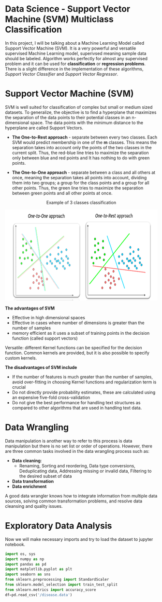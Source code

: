 # Data Science - Support Vector Machine (SVM) Multiclass Classification



In this project, I will be talking about a Machine Learning Model called Support Vector Machine (SVM). It is a very powerful and versatile supervised Machine Learning model, superivsed meaning sample data should be labeled. Algorithm works perfectly for almost any supervised problem and it can be used for **classification** or **regression problems**. There is a slight difference in the implementation of these algorithms, *Support Vector Classifier* and *Support Vector Regressor*.

# Support Vector Machine (SVM)
SVM is well suited for classification of complex but small or medium sized datasets. To generalize, the objective is to find a hyperplane that maximizes the separation of the data points to their potential classes in an n-dimensional space. The data points with the minimum distance to the hyperplane  are called Support Vectors.

- **The One-to-Rest approach** - separate between every two classes. Each SVM would predict membership in one of the **m** classes. This means the separation takes into account only the points of the two classes in the current split. Thus, the red-blue line tries to maximize the separation only between blue and red points and It has nothing to do with green points.

- **The One-to-One approach** - separate between a class and all others at once, meaning the separation takes all points into account, dividing them into two groups; a group for the class points and a group for all other points. Thus, the green line tries to maximize the separation between green points and all other points at once.

<div align="center">
  Example of 3 classes classification
</div>


<p align="center">
  <img width="600" height="300" src="https://github.com/sulova/Data_Science_Disease_SVM/blob/main/SVM.PNG ">
</p>



**The advantages of SVM**
 - Effective in high dimensional spaces
 - Effective in cases where number of dimensions is greater than the number of samples
 - memory efficient as it uses a subset of training points in the decision function (called support vectors)
 
Versatile: different Kernel functions can be specified for the decision function. Common kernels are provided, but it is also possible to specify custom kernels.

**The disadvantages of SVM include**
 - If the number of features is much greater than the number of samples, avoid over-fitting in choosing Kernel functions and regularization term is crucial
 - Do not directly provide probability estimates, these are calculated using an expensive five-fold cross-validation
 - Do not give the best performance for handling text structures as compared to other algorithms that are used in handling text data. 


# Data Wrangling 
Data manipulation is another way to refer to this process is data manipulation but there is no set list or order of operations. However, there are three common tasks involved in the data wrangling process such as:
- **Data cleaning**:
  -  Renaming, Sorting and reordering, Data type conversions, Deduplicating data, Addressing missing or invalid data, Filtering to the desired subset of data
- **Data transformation**
- **Data enrichment**

A good data wrangler knows how to integrate information from multiple data sources, solving common transformation problems, and resolve data cleansing and quality issues.

# Exploratory Data Analysis
Now we will make necessary imports and try to load the dataset to jupyter notebook.

```python
import os, sys
import numpy as np
import pandas as pd
import matplotlib.pyplot as plt
import seaborn as sns
from sklearn.preprocessing import StandardScaler
from sklearn.model_selection import train_test_split
from sklearn.metrics import accuracy_score
df=pd.read_csv('/disease.data')
```
